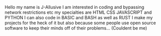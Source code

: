 Hello my name is J-Allusive
I am interested in coding and bypassing network restrictions etc
my specialties are HTML CSS JAVASCRIPT and PYTHON I can also code in BASIC and BASH as well as RUST
I make my projects for the heck of it but also because some people use open source software to keep their minds off of their problems... (Couldent be me)
